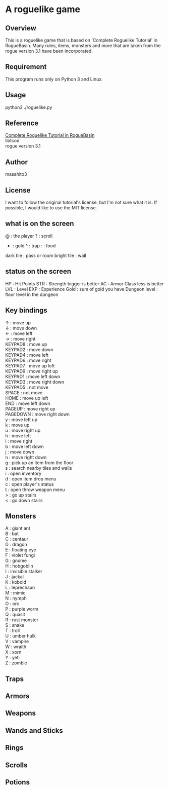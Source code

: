 # A roguelike game

## Overview

This is a roguelike game that is based on 'Complete Roguelike Tutorial' in RogueBasin.
Many rules, items, monsters and more that are taken from the rogue version 3.1 have been incorporated. 

## Requirement

This program runs only on Python 3 and Linux.

## Usage

python3 ./roguelike.py

## Reference

[Complete Roguelike Tutorial in RogueBasin](https://www.roguebasin.com/index.php/Complete_Roguelike_Tutorial,_using_python%2Blibtcod)  
libtcod  
rogue version 3.1  

## Author

masahito3

## License

I want to follow the original tutorial's license, but I'm not sure what it is.
If possible, I would like to use the MIT license.

## what is on the screen

@ : the player
? : scroll
* : gold
^ : trap
: : food

dark tile : pass or room
bright tile : wall


## status on the screen
HP : Hit Points
STR : Strength bigger is better
AC : Armor Class less is better
LVL : Level
EXP : Experience
Gold : sum of gold you have
Dungeon level : floor level in the dungeon


## Key bindings

↑ : move up  
↓ : move down  
← : move left  
→ : move right  
KEYPAD8 : move up  
KEYPAD2 : move down  
KEYPAD4 : move left  
KEYPAD6 : move right  
KEYPAD7 : move up left  
KEYPAD9 : move right up  
KEYPAD1 : move left down  
KEYPAD3 : move right down  
KEYPAD5 : not move  
SPACE   : not move  
HOME    : move up left  
END     : move left down  
PAGEUP  : move right up  
PAGEDOWN : move right down  
y : move left up  
k : move up  
u : move right up  
h : move left  
l : move right  
b : move left down  
j : move down  
n : move right down  
g : pick up an item from the floor  
s : search nearby tiles and walls  
i : open inventory  
d : open item drop menu  
c : open player's status  
t : open throw weapon menu  
\> : go up stairs  
\< : go down stairs  

## Monsters

A : giant ant  
B : bat  
C : centaur  
D : dragon  
E : floating eye  
F : violet fungi  
G : gnome  
H : hobgoblin  
I : invisible stalker  
J : jackal  
K : kobold  
L : leprechaun  
M : mimic  
N : nymph  
O : orc  
P : purple worm  
Q : quasit  
R : rust monster  
S : snake  
T : troll  
U : umber hulk  
V : vampire  
W : wraith  
X : xorn  
Y : yeti  
Z : zombie  

## Traps



## Armors


## Weapons


## Wands and Sticks


## Rings



## Scrolls



## Potions






